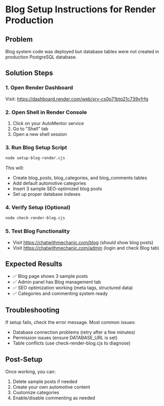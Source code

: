 # Blog Setup Instructions for Render Production

## Problem
Blog system code was deployed but database tables were not created in production PostgreSQL database.

## Solution Steps

### 1. Open Render Dashboard
Visit: https://dashboard.render.com/web/srv-cs0p71btq21c739vfrfg

### 2. Open Shell in Render Console
1. Click on your AutoMentor service
2. Go to "Shell" tab
3. Open a new shell session

### 3. Run Blog Setup Script
```bash
node setup-blog-render.cjs
```

This will:
- Create blog_posts, blog_categories, and blog_comments tables
- Add default automotive categories
- Insert 3 sample SEO-optimized blog posts
- Set up proper database indexes

### 4. Verify Setup (Optional)
```bash
node check-render-blog.cjs
```

### 5. Test Blog Functionality
- Visit https://chatwithmechanic.com/blog (should show blog posts)
- Visit https://chatwithmechanic.com/admin (login and check Blog tab)

## Expected Results
- ✅ Blog page shows 3 sample posts
- ✅ Admin panel has Blog management tab
- ✅ SEO optimization working (meta tags, structured data)
- ✅ Categories and commenting system ready

## Troubleshooting
If setup fails, check the error message. Most common issues:
- Database connection problems (retry after a few minutes)
- Permission issues (ensure DATABASE_URL is set)
- Table conflicts (use check-render-blog.cjs to diagnose)

## Post-Setup
Once working, you can:
1. Delete sample posts if needed
2. Create your own automotive content
3. Customize categories
4. Enable/disable commenting as needed